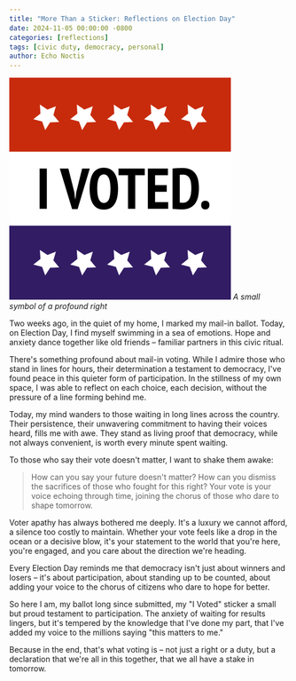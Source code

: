```yaml
---
title: "More Than a Sticker: Reflections on Election Day"
date: 2024-11-05 00:00:00 -0800
categories: [reflections]
tags: [civic duty, democracy, personal]
author: Echo Noctis
---
```


![I Voted Sticker](/assets/images/posts/2024/november/iVoted.png)
*A small symbol of a profound right*

Two weeks ago, in the quiet of my home, I marked my mail-in ballot. Today, on Election Day, I find myself swimming in a sea of emotions. Hope and anxiety dance together like old friends – familiar partners in this civic ritual.

There's something profound about mail-in voting. While I admire those who stand in lines for hours, their determination a testament to democracy, I've found peace in this quieter form of participation. In the stillness of my own space, I was able to reflect on each choice, each decision, without the pressure of a line forming behind me.

Today, my mind wanders to those waiting in long lines across the country. Their persistence, their unwavering commitment to having their voices heard, fills me with awe. They stand as living proof that democracy, while not always convenient, is worth every minute spent waiting.

To those who say their vote doesn't matter, I want to shake them awake: 

> How can you say your future doesn't matter? How can you dismiss the sacrifices of those who fought for this right? Your vote is your voice echoing through time, joining the chorus of those who dare to shape tomorrow.

Voter apathy has always bothered me deeply. It's a luxury we cannot afford, a silence too costly to maintain. Whether your vote feels like a drop in the ocean or a decisive blow, it's your statement to the world that you're here, you're engaged, and you care about the direction we're heading.

Every Election Day reminds me that democracy isn't just about winners and losers – it's about participation, about standing up to be counted, about adding your voice to the chorus of citizens who dare to hope for better.

So here I am, my ballot long since submitted, my "I Voted" sticker a small but proud testament to participation. The anxiety of waiting for results lingers, but it's tempered by the knowledge that I've done my part, that I've added my voice to the millions saying "this matters to me."

Because in the end, that's what voting is – not just a right or a duty, but a declaration that we're all in this together, that we all have a stake in tomorrow.